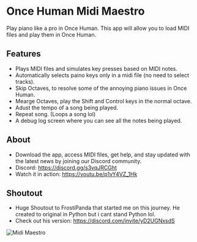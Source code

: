 # Once Human Midi Maestro

Play piano like a pro in Once Human.
This app will allow you to load MIDI files and play them in Once Human.

## Features

- Plays MIDI files and simulates key presses based on MIDI notes.
- Automatically selects paino keys only in a midi file (no need to select tracks).
- Skip Octaves, to resolve some of the annoying piano issues in Once Human.
- Mearge Octaves, play the Shift and Control keys in the normal octave.
- Adust the tempo of a song being played.
- Repeat song. (Loops a song lol)
- A debug log screen where you can see all the notes being played.

## About

- Download the app, access MIDI files, get help, and stay updated with the latest news by joining our Discord community.
- Discord: https://discord.gg/s3vqJRCGht
- Watch it in action: https://youtu.be/p1vY4VZ_1Hk

## Shoutout
- Huge Shoutout to FrostiPanda that started me on this journey. He created to original in Python but i cant stand Python lol.
- Check out his version: https://discord.com/invite/yD2UGNxsdS

![Midi Maestro](https://media.discordapp.net/attachments/1270300534318043168/1270525547340103792/Midi_Mistro_banner.png?ex=66b4049f&is=66b2b31f&hm=00b5b037b1951cef9b65c2a3d5cda02be84078ee509e101b55c55a249f789c95&=&format=webp&quality=lossless)
